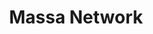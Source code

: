 ---
layout: default
######## CARD FRONT VARIABLE
img: massa.jpg
# kind blockchain : tendermint, polkadot, ethereum, near, move.
kind_blockchain: other
title: Massa Network 
modal: massa-testnet
# statusgit 
# - finished
# - ongoing
# - cancel
# - preparations / other
status: finished

######## DETAILS USED MODAL
website: "https://massa.net/"
event_name: "Massa Testnet 2.2.0"
event_link:  "https://massa.net/testnet/A12R5upMdntvvvAFpTjW7ipugXFMnNFqg2FnUVwkARmC2B8AhCWf"
node_id: "<code>A12R5upMdntvvvAFpTjW7ipugXFMnNFqg2FnUVwkARmC2B8AhCWf</code>"

######### TECHNOLOGY
os: Ubuntu 22.04
monitoring: Grafana, Prometheus, Telegraf
monitoring_pdf:
security: "Audit (Lynis and Greenbonde), Hardening CIS"
network: "Wireguard (Communication between Machine)"

######## INFRASTRUCTURE
# if kind_blockchain is tendermint,please assign  tendermint_ of value
tendermint_rpc: 
tendermint_api: 
tendermint_grpc: 
tendermint_grpc_web:
---